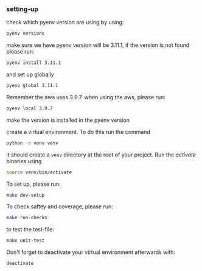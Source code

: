 ### setting-up

check which pyenv version are using by using:
```sh
pyenv versions
```
make sure we have pyenv version will be 3.11.1, if the version is not found please run:
```sh
pyenv install 3.11.1
```
and set up globally
```sh
pyenv global 3.11.1
```

Remember the aws uses 3.9.7. when using the aws, please run:
```sh
pyenv local 3.9.7
```
make the version is installed in the pyenv version 

create a virtual environment. To do this run the command
```sh
python -m venv venv
```
it should create a `venv` directory at the root of your project. Run the _activate_ binaries using
```sh
source venv/bin/activate
```
To set up, please run:
```sh
make dev-setup
```
To check saftey and coverage, please run:
```sh
make run-checks
```
to test the test-file:
```sh
make unit-test
```

Don't forget to deactivate your virtual environment afterwards with:
```sh
deactivate
```

